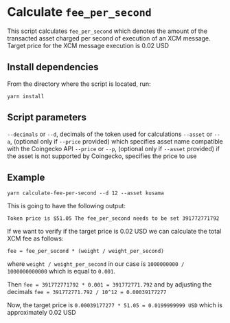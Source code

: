 # Calculate `fee_per_second`

This script calculates `fee_per_second` which denotes the amount of the transacted asset charged per second of execution of an XCM message. Target price for the XCM message execution is 0.02 USD

## Install dependencies

From the directory where the script is located, run:

`yarn install`

## Script parameters

`--decimals` or `--d`, decimals of the token used for calculations
`--asset` or `--a`, (optional only if `--price` provided) which specifies asset name compatible with the Coingecko API
`--price` or `--p`, (optional only if `--asset` provided) if the asset is not supported by Coingecko, specifies the price to use

## Example

`yarn calculate-fee-per-second --d 12 --asset kusama`

This is going to have the following output: 

`Token price is $51.05
The fee_per_second needs to be set 391772771792`

If we want to verify if the target price is 0.02 USD we can calculate the total XCM fee as follows:

`fee = fee_per_second * (weight / weight_per_second)`

where `weight / weight_per_second` in our case is `1000000000 / 1000000000000` which is equal to `0.001`.

Then `fee = 391772771792 * 0.001 = 391772771.792` and by adjusting the decimals `fee = 391772771.792 / 10^12 = 0.00039177277`

Now, the target price is `0.00039177277 * 51.05 = 0.0199999999 USD` which is approximately 0.02 USD
